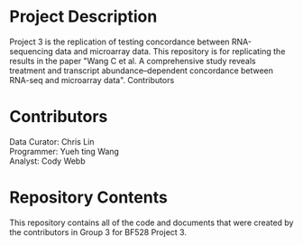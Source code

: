 # Project Description

Project 3 is the replication of testing concordance between RNA-sequencing data and microarray data. 
This repository is for replicating the results in the paper "Wang C et al. A comprehensive study reveals treatment and transcript abundance–dependent concordance between RNA-seq and microarray data". 
Contributors

# Contributors

Data Curator:  Chris Lin  
Programmer:  Yueh ting Wang  
Analyst: Cody Webb

# Repository Contents

This repository contains all of the code and documents that were created by the contributors in Group 3
for BF528 Project 3.
